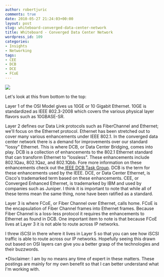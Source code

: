 ```yaml
---
author: robertjuric
comments: true
date: 2010-05-27 21:24:03+00:00
layout: post
slug: whiteboard-converged-data-center-network
title: Whiteboard - Converged Data Center Network
wordpress_id: 109
categories:
- Insights
- Networking
tags:
- CEE
- DCB
- DCE
- FCoE
---
```


![](http://robertj.files.wordpress.com/2010/05/100_06421.jpg?w=1024)

Let's look at this from bottom to the top:

Layer 1 of the OSI Model gives us 10GE or 10 Gigabit Ethernet. 10GE is standardized as IEEE 802.3-2008 which covers the various physical layer flavors such as 10GBASE-SR.

Layer 2 defines our Data Link protocols such as FiberChannel and Ethernet; we'll focus on the Ethernet protocol. Ethernet has been stretched out to cover many various enhancements under IEEE 802.1. In the converged data center network there is a demand for improvements over our standard "lossy" Ethernet. This is where DCB, or Data Center Bridging, comes into play. DCB is a collection of enhancements to the 802.1 Ethernet standard that can transform Ethernet to "lossless". These enhancements include 802.1Qau, 802.1Qaz, and 802.1Qbb. Fore more information on these enhancements check out the[ IEEE DCB Task Group](http://www.ieee802.org/1/pages/dcbridges.html). DCB is the term for these enhancements used by the IEEE. DCE, or Data Center Ethernet, is Cisco's trademarked term based on these enhancements. CEE, or Converged Enhanced Ethernet, is trademarked by IBM and used by companies such as Juniper. I think it is important to note that while all of these terms mean the same thing, none have been ratified as a standard.

Layer 3 is where FCoE, or Fiber Channel over Ethernet, calls home. FCoE is the encapsulation of Fiber Channel frames into Ethernet frames. Because Fiber Channel is a loss-less protocol it requires the enhancements to Ethernet as found in DCB. One important item to note is that because FCoE lives at Layer 3 it is not able to route across IP networks.

I threw iSCSI in there where it lives in Layer 5 so that you can see how iSCSI traffic is able to route across our IP networks. Hopefully seeing this drawn out based on OSI layers can give you a better grasp of the technologies and their buzzwords.

*Disclaimer: I am by no means any time of expert in these matters. These postings are mainly for my own benefit so that I can better understand what I'm working with.
